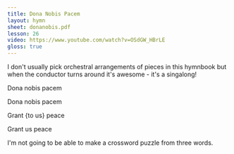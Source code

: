 ```yaml
---
title: Dona Nobis Pacem
layout: hymn
sheet: donanobis.pdf
lesson: 26
video: https://www.youtube.com/watch?v=OSdGW_HBrLE
gloss: true
---
```


I don't usually pick orchestral arrangements of pieces in this hymnbook but when the conductor turns around it's awesome - it's a singalong!

<div data-gloss>
<p>Dona nobis pacem</p>
<p>Dona nobis pacem</p>
<p>Grant {to us} peace</p>
<p>Grant us peace</p>
</div>

I'm not going to be able to make a crossword puzzle from three words.

